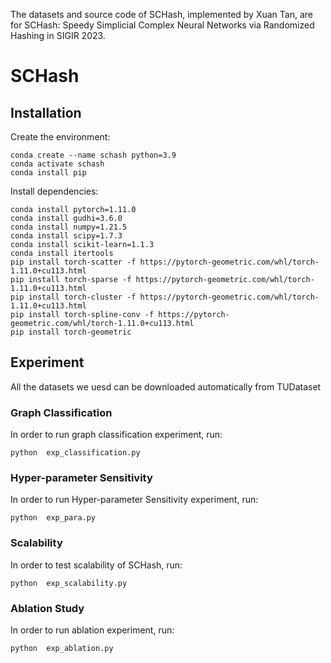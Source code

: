 The datasets and source code of SCHash, implemented by Xuan Tan, are for SCHash: Speedy Simplicial Complex Neural Networks via Randomized Hashing in SIGIR 2023.

# SCHash

## Installation

Create the environment:
```shell
conda create --name schash python=3.9
conda activate schash
conda install pip 
```

Install dependencies:
```shell
conda install pytorch=1.11.0
conda install gudhi=3.6.0
conda install numpy=1.21.5 
conda install scipy=1.7.3
conda install scikit-learn=1.1.3
conda install itertools
pip install torch-scatter -f https://pytorch-geometric.com/whl/torch-1.11.0+cu113.html
pip install torch-sparse -f https://pytorch-geometric.com/whl/torch-1.11.0+cu113.html
pip install torch-cluster -f https://pytorch-geometric.com/whl/torch-1.11.0+cu113.html
pip install torch-spline-conv -f https://pytorch-geometric.com/whl/torch-1.11.0+cu113.html
pip install torch-geometric

```

## Experiment
All the datasets we uesd can be downloaded automatically from TUDataset
### Graph Classification
In order to run graph classification experiment, run:
```shell
python  exp_classification.py
```

### Hyper-parameter Sensitivity
In order to run Hyper-parameter Sensitivity experiment, run:
```shell
python  exp_para.py
```

### Scalability
In order to test scalability of SCHash, run:
```shell
python  exp_scalability.py
```

### Ablation Study
In order to run ablation experiment, run:
```shell
python  exp_ablation.py
```






